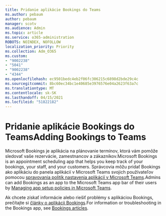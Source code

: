 ```yaml
---
title: Pridanie aplikácie Bookings do Teams
ms.author: pebaum
author: pebaum
manager: scotv
ms.audience: Admin
ms.topic: article
ms.service: o365-administration
ROBOTS: NOINDEX, NOFOLLOW
localization_priority: Priority
ms.collection: Adm_O365
ms.custom:
- "9002238"
- "5041"
- "9002238"
- "4344"
ms.openlocfilehash: ec9501bedc4eb2f06fc306215c6898d2bde29c4c
ms.sourcegitcommit: 8bc60ec34bc1e40685e3976576e04a2623f63a7c
ms.translationtype: MT
ms.contentlocale: sk-SK
ms.lasthandoff: 04/15/2021
ms.locfileid: "51822182"
---
```

# <a name="adding-bookings-to-teams"></a><span data-ttu-id="e6f19-102">Pridanie aplikácie Bookings do Teams</span><span class="sxs-lookup"><span data-stu-id="e6f19-102">Adding Bookings to Teams</span></span>

<span data-ttu-id="e6f19-103">Microsoft Bookings je aplikácia na plánovanie termínov, ktorá vám pomôže sledovať vaše rezervácie, zamestnancov a zákazníkov.</span><span class="sxs-lookup"><span data-stu-id="e6f19-103">Microsoft Bookings is an appointment scheduling app that helps you keep track of your bookings, your staff, and your customers.</span></span> <span data-ttu-id="e6f19-104">Správcovia môžu pridať Bookings ako aplikáciu do panela aplikácií v Microsoft Teams svojich používateľov pomocou [spravovania politík nastavenia aplikácií v Microsoft Teams](https://docs.microsoft.com/microsoftteams/teams-app-setup-policies).</span><span class="sxs-lookup"><span data-stu-id="e6f19-104">Admins can add Bookings as an app to the Microsoft Teams app bar of their users by [Managing app setup policies in Microsoft Teams](https://docs.microsoft.com/microsoftteams/teams-app-setup-policies).</span></span>

<span data-ttu-id="e6f19-105">Ak chcete získať informácie alebo riešiť problémy s aplikáciou Bookings, prečítajte si [články o aplikácii Bookings](https://docs.microsoft.com/microsoft-365/bookings/bookings-faq).</span><span class="sxs-lookup"><span data-stu-id="e6f19-105">For information or troubleshooting in the Bookings app, see [Bookings articles](https://docs.microsoft.com/microsoft-365/bookings/bookings-faq).</span></span>
